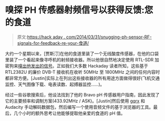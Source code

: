 # 嗅探 PH 传感器射频信号以获得反馈:您的食道

> 原文:[https://hack aday . com/2014/03/31/snugging-ph-sensor-RF-signals-for-feedback-re-your-食道/](https://hackaday.com/2014/03/31/sniffing-ph-sensor-rf-signals-for-feedback-re-your-esophagus/)

大约一个星期以来，[贾斯汀]在他的食道里装了一个无线酸度传感器，在他的口袋里装了一个看起来像寻呼机的射频接收器。所以他很自然地决定使用 RTL-SDR 加密狗来[嗅出他发出的信号](http://dolske.wordpress.com/2014/03/25/hacks-all-the-way-down/)。正如我们大多数 Hackaday 读者所知，这些基于 RTL2382U 的廉价 DVB-T 接收机在收听 50MHz 至 1800MHz 之间的任何内容时都非常方便。[Justin]实际上在列出这些接收器的所有用途方面做得很好(飞机交通监控、天气图像下载、电表读数、起搏器监控……)。

经过一些谷歌搜索后，他设法找到了他的 Bravo pH 传感器用户指南，因此发现了它的主要频率和调制方案(433.92MHz / ASK)。[Justin]然后使用 [gqrx](http://gqrx.dk/) 和 Audacity 手动解码数据包，然后编写一个使用音频文件的基于浏览器的工具。最后，几个小时的额外思考让他能够提取他亲爱的食道的 pH 值。